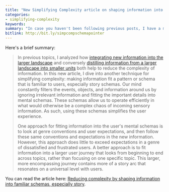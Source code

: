 ```yaml
---
title: "New Simplifying Complexity article on shaping information into familiar schemas, especially story"
categories:
- simplifying-complexity
keywords:
summary: "In case you haven't been following previous posts, I have a microsite called <a href='http://idratherbewriting.com/simplifying-complexity/'>Simplifying Complexity</a> where I'm exploring various approaches and techniques for making complex information more usable and consumable. This microsite contains longer, more in-depth articles following a specific theme. My latest addition to the site is a new article called 'Reducing complexity by shaping information into familiar schemas, especially story'."
bitlink: http://bit.ly/simpcompschemapointer
---
```


Here's a brief summary:

> In previous topics, I analyzed how [integrating new information into the larger landscape](http://idratherbewriting.com/simplifying-complexity/ensuring-information-harmony-in-the-larger-documentation-landscape.html) and conversely [distilling information from a larger landscape into smaller units](http://idratherbewriting.com/simplifying-complexity/reduction-layering-distillation.html) both help to reduce the complexity of information. In this new article, I dive into another technique for simplifying complexity: making information fit a pattern or schema that is familiar to users, especially story schemas. Our mind constantly filters the events, objects, and information around us by ignoring irrelevant information and fitting the important details into mental schemas. These schemas allow us to operate efficiently in what would otherwise be a complex chaos of incoming sensory information. As such, using these schemas simplifies the user experience.
>
> One approach for fitting information into the user's mental schemas is to look at genre conventions and user expectations, and then follow these same conventions and expectations in the new information. However, this approach does little to exceed expectations in a genre of dissatisfied and frustrated users. A better approach is to fit information into a larger user journey that looks from beginning to end across topics, rather than focusing on one specific topic. This larger, more encompassing journey contains more of a story arc that resonates on a universal level with users.

You can read the article here: [Reducing complexity by shaping information into familiar schemas, especially story](http://bit.ly/shapinginfoschemas).
